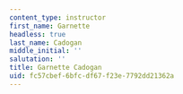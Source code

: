 ```yaml
---
content_type: instructor
first_name: Garnette
headless: true
last_name: Cadogan
middle_initial: ''
salutation: ''
title: Garnette Cadogan
uid: fc57cbef-6bfc-df67-f23e-7792dd21362a
---
```

